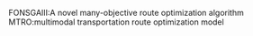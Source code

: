 FONSGAIII:A novel many-objective route optimization algorithm
MTRO:multimodal transportation route optimization model
